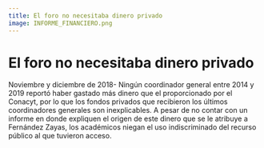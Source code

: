 ```yaml
---
title: El foro no necesitaba dinero privado
image: INFORME_FINANCIERO.png
---
```


# El foro no necesitaba dinero privado

Noviembre y diciembre de 2018- Ningún coordinador general entre 2014 y 2019 reportó haber gastado más dinero que  el proporcionado por el Conacyt, por lo que los fondos privados que recibieron los últimos coordinadores generales son inexplicables. A pesar de no contar con un informe en donde expliquen el origen de este dinero que se le atribuye a Fernández Zayas, los académicos niegan el uso indiscriminado del recurso público al que tuvieron acceso.
